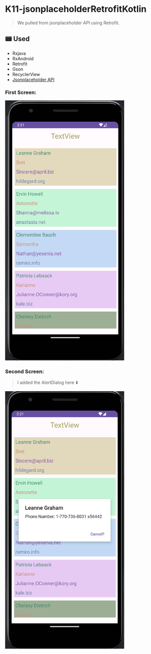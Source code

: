 # K11-jsonplaceholderRetrofitKotlin
> We pulled from jsonplaceholder API using Retrofit. 

## 📟 Used
- Rxjava
- RxAndroid
- Retrofit
- Gson
- RecyclerView
- [Jsonplaceholder API](https://jsonplaceholder.typicode.com/)

### First Screen:

![](https://github.com/KyneticHaze/K11-jsonplaceholderRetrofitKotlin/blob/master/app/src/main/java/com/example/retrofitanykotlin/assets/Screenshot%202023-09-20%20172147.png)

### Second Screen:
> I added the AlertDialog here ⬇️

![](https://github.com/KyneticHaze/K11-jsonplaceholderRetrofitKotlin/blob/master/app/src/main/java/com/example/retrofitanykotlin/assets/Screenshot%202023-09-20%20172158.png)
